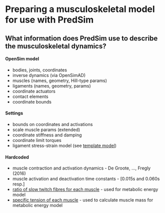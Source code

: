 
# Preparing a musculoskeletal model for use with PredSim

## What information does PredSim use to describe the musculoskeletal dynamics?


#### OpenSim model

- bodies, joints, coordinates
- inverse dynamics (via OpenSimAD)
- muscles (names, geometry, Hill-type params)
- ligaments (names, geometry, params)
- coordinate actuators
- contact elements
- coordinate bounds

#### Settings

- bounds on coordinates and activations
- scale muscle params (extended)
- coordinate stiffness and damping
- coordinate limit torques
- ligament stress-strain model (see [template model](../ModelComponents/ligamentForceLength_template.m))

#### Hardcoded

- muscle contraction and activation dynamics - De Groote, ..., Fregly (2016)
- muscle activation and deactivation time constants - [0.015s and 0.060s resp.]
- [ratio of slow twitch fibres for each muscle](../PreProcessing/getSlowTwitchRatios.m) - used for metabolic energy model
- [specific tension of each muscle](../PreProcessing/getSpecificTensions.m) - used to calculate muscle mass for metabolic energy model
